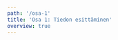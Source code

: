 ```yaml
---
path: '/osa-1'
title: 'Osa 1: Tiedon esittäminen'
overview: true
---
```


<pages-in-this-section></pages-in-this-section>
